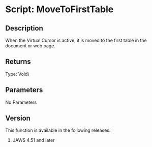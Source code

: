 # Script: MoveToFirstTable

## Description

When the Virtual Cursor is active, it is moved to the first table in the
document or web page.

## Returns

Type: Void\

## Parameters

No Parameters

## Version

This function is available in the following releases:

1.  JAWS 4.51 and later
